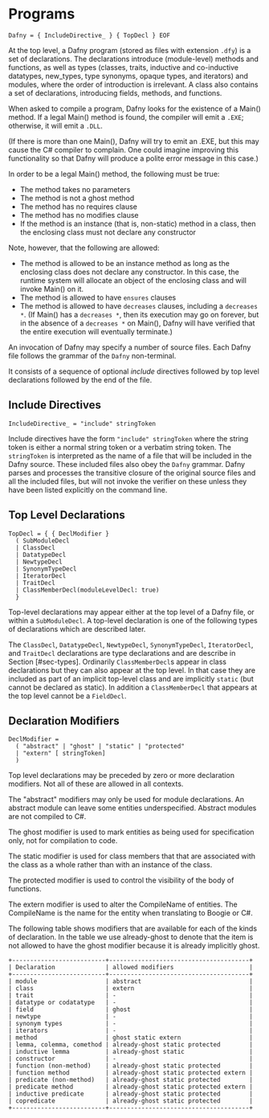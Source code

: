 # Programs
````
Dafny = { IncludeDirective_ } { TopDecl } EOF
````
At the top level, a Dafny program (stored as files with extension `.dfy`)
is a set of declarations. The declarations introduce (module-level)
methods and functions, as well as types (classes, traits, inductive and
co-inductive datatypes, new_types, type synonyms, opaque types, and
iterators) and modules, where the order of introduction is irrelevant. A
class also contains a set of declarations, introducing fields, methods,
and functions.

When asked to compile a program, Dafny looks for the existence of a
Main() method. If a legal Main() method is found, the compiler will emit
a `.EXE`; otherwise, it will emit a `.DLL`.

 (If there is more than one Main(), Dafny will try to emit an .EXE, but
 this may cause the C\# compiler to complain. One could imagine improving
 this functionality so that Dafny will produce a polite error message in
 this case.)

In order to be a legal Main() method, the following must be true:

* The method takes no parameters
* The method is not a ghost method
* The method has no requires clause
* The method has no modifies clause
* If the method is an instance (that is, non-static) method in a class,
  then the enclosing class must not declare any constructor

Note, however, that the following are allowed:

* The method is allowed to be an instance method as long as the enclosing
  class does not declare any constructor. In this case, the runtime
  system will allocate an object of the enclosing class and will invoke
  Main() on it.
* The method is allowed to have `ensures` clauses
* The method is allowed to have `decreases` clauses, including a
  `decreases *`. (If Main() has a `decreases *`, then its execution may
  go on forever, but in the absence of a `decreases *` on Main(), Dafny
  will have verified that the entire execution will eventually
  terminate.)

An invocation of Dafny may specify a number of source files.
Each Dafny file follows the grammar of the ``Dafny`` non-terminal.

It consists of a sequence of optional _include_ directives followed by top
level declarations followed by the end of the file.

## Include Directives
````
IncludeDirective_ = "include" stringToken
````

Include directives have the form ``"include" stringToken`` where
the string token is either a normal string token or a
verbatim string token. The ``stringToken`` is interpreted as the name of
a file that will be included in the Dafny source. These included
files also obey the ``Dafny`` grammar. Dafny parses and processes the
transitive closure of the original source files and all the included files,
but will not invoke the verifier on these unless they have been listed
explicitly on the command line.

## Top Level Declarations
````
TopDecl = { { DeclModifier }
  ( SubModuleDecl
  | ClassDecl
  | DatatypeDecl
  | NewtypeDecl
  | SynonymTypeDecl
  | IteratorDecl
  | TraitDecl
  | ClassMemberDecl(moduleLevelDecl: true)
  }
````
Top-level declarations may appear either at the top level of a Dafny file,
or within a ``SubModuleDecl``. A top-level declaration is one of the following
types of declarations which are described later.

The ``ClassDecl``, ``DatatypeDecl``, ``NewtypeDecl``,
``SynonymTypeDecl``, ``IteratorDecl``, and ``TraitDecl`` declarations are
type declarations and are describe in Section [#sec-types]. Ordinarily
``ClassMemberDecl``s appear in class declarations but they can also
appear at the top level. In that case they are included as part of an
implicit top-level class and are implicitly `static` (but cannot be
declared as static). In addition a ``ClassMemberDecl`` that appears at
the top level cannot be a ``FieldDecl``.

## Declaration Modifiers
````
DeclModifier =
  ( "abstract" | "ghost" | "static" | "protected"
  | "extern" [ stringToken]
  )
````

Top level declarations may be preceded by zero or more declaration
modifiers. Not all of these are allowed in all contexts.

The "abstract" modifiers may only be used for module declarations.
An abstract module can leave some entities underspecified.
Abstract modules are not compiled to C\#.

The ghost modifier is used to mark entities as being used for
specification only, not for compilation to code.

The static modifier is used for class members that that
are associated with the class as a whole rather than with
an instance of the class.

The protected modifier is used to control the visibility of the
body of functions.

The extern modifier is used to alter the CompileName of
entities. The CompileName is the name for the entity
when translating to Boogie or C\#.

The following table shows modifiers that are available
for each of the kinds of declaration. In the table
we use already-ghost to denote that the item is not
allowed to have the ghost modifier because it is already
implicitly ghost.

```
+--------------------------+---------------------------------------+
| Declaration              | allowed modifiers                     |
+--------------------------+---------------------------------------+
| module                   | abstract                              |
| class                    | extern                                |
| trait                    | -                                     |
| datatype or codatatype   | -                                     |
| field                    | ghost                                 |
| newtype                  | -                                     |
| synonym types            | -                                     |
| iterators                | -                                     |
| method                   | ghost static extern                   |
| lemma, colemma, comethod | already-ghost static protected        |
| inductive lemma          | already-ghost static                  |
| constructor              | -                                     |
| function (non-method)    | already-ghost static protected        |
| function method          | already-ghost static protected extern |
| predicate (non-method)   | already-ghost static protected        |
| predicate method         | already-ghost static protected extern |
| inductive predicate      | already-ghost static protected        |
| copredicate              | already-ghost static protected        |
+--------------------------+---------------------------------------+
```



